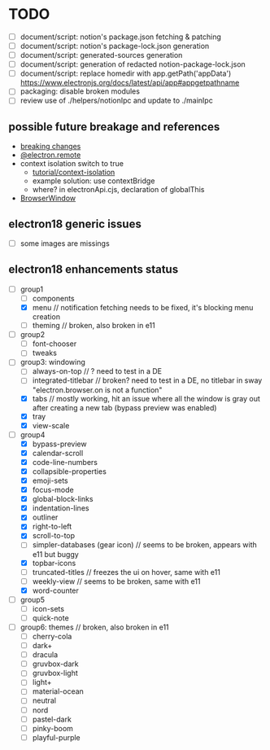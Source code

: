 # TODO

* [ ] document/script: notion's package.json fetching & patching
* [ ] document/script: notion's package-lock.json generation
* [ ] document/script: generated-sources generation
* [ ] document/script: generation of redacted notion-package-lock.json
* [ ] document/script: replace homedir with app.getPath('appData') https://www.electronjs.org/docs/latest/api/app#appgetpathname
* [ ] packaging: disable broken modules
* [ ] review use of ./helpers/notionIpc and update to ./mainIpc

## possible future breakage and references
* [breaking changes](https://www.electronjs.org/docs/latest/breaking-changes)
* [@electron.remote](https://github.com/electron/remote)
* context isolation switch to true
  * [tutorial/context-isolation](https://www.electronjs.org/docs/latest/tutorial/context-isolation)
  * example solution: use contextBridge
  * where? in electronApi.cjs, declaration of globalThis
* [BrowserWindow](https://www.electronjs.org/docs/latest/api/browser-window)

## electron18 generic issues
* [ ] some images are missings

## electron18 enhancements status
* [ ] group1
  * [ ] components
  * [x] menu // notification fetching needs to be fixed, it's blocking menu creation
  * [ ] theming // broken, also broken in e11
* [ ] group2
  * [ ] font-chooser
  * [ ] tweaks
* [ ] group3: windowing
  * [ ] always-on-top // ? need to test in a DE
  * [ ] integrated-titlebar // broken? need to test in a DE, no titlebar in sway "electron.browser.on is not a function"
  * [x] tabs // mostly working, hit an issue where all the window is gray out after creating a new tab (bypass preview was enabled)
  * [x] tray
  * [x] view-scale
* [ ] group4
  * [x] bypass-preview
  * [x] calendar-scroll
  * [x] code-line-numbers
  * [x] collapsible-properties
  * [x] emoji-sets
  * [x] focus-mode
  * [x] global-block-links
  * [x] indentation-lines
  * [x] outliner
  * [x] right-to-left
  * [x] scroll-to-top
  * [ ] simpler-databases (gear icon) // seems to be broken, appears with e11 but buggy
  * [x] topbar-icons
  * [ ] truncated-titles // freezes the ui on hover, same with e11
  * [ ] weekly-view // seems to be broken, same with e11
  * [x] word-counter
* [ ] group5
  * [ ] icon-sets
  * [ ] quick-note
* [ ] group6: themes // broken, also broken in e11
  * [ ] cherry-cola
  * [ ] dark+
  * [ ] dracula
  * [ ] gruvbox-dark
  * [ ] gruvbox-light
  * [ ] light+
  * [ ] material-ocean
  * [ ] neutral
  * [ ] nord
  * [ ] pastel-dark
  * [ ] pinky-boom
  * [ ] playful-purple
